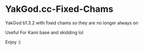 # YakGod.cc-Fixed-Chams

YakGod b1.3.2 with fixed chams so they are no longer always on

Useful For Kami base and skidding lol 

Enjoy :)
